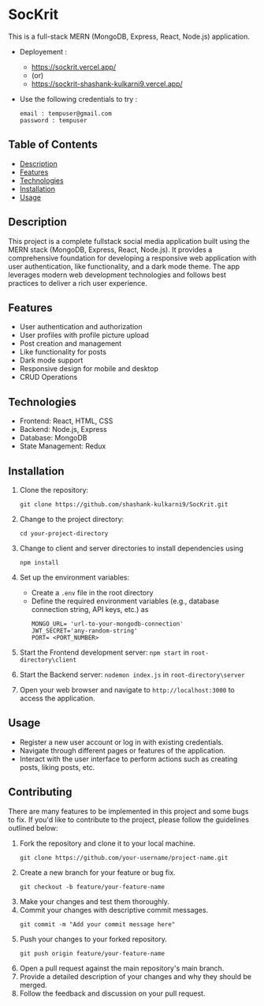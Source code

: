 # SocKrit

This is a full-stack MERN (MongoDB, Express, React, Node.js) application.

- Deployement :
    - https://sockrit.vercel.app/
    - (or)
    - https://sockrit-shashank-kulkarni9.vercel.app/
  
- Use the following credentials to try :
  
  ```
  email : tempuser@gmail.com
  password : tempuser
  ```


## Table of Contents

- [Description](#description)
- [Features](#features)
- [Technologies](#technologies)
- [Installation](#installation)
- [Usage](#usage)

## Description

This project is a complete fullstack social media application built using the MERN stack (MongoDB, Express, React, Node.js). It provides a comprehensive foundation for developing a responsive web application with user authentication, like functionality, and a dark mode theme. The app leverages modern web development technologies and follows best practices to deliver a rich user experience.

## Features

- User authentication and authorization
- User profiles with profile picture upload
- Post creation and management
- Like functionality for posts
- Dark mode support
- Responsive design for mobile and desktop
- CRUD Operations

## Technologies

- Frontend: React, HTML, CSS
- Backend: Node.js, Express
- Database: MongoDB
- State Management: Redux

## Installation

1. Clone the repository:
   ```
   git clone https://github.com/shashank-kulkarni9/SocKrit.git
   ```
3. Change to the project directory:
    ```
   cd your-project-directory
    ```
5. Change to client and server directories to install dependencies using
   ```
   npm install
   ```
7. Set up the environment variables:
   - Create a `.env` file in the root directory
   - Define the required environment variables (e.g., database connection string, API keys, etc.) as
     ```
     MONGO_URL= 'url-to-your-mongodb-connection'
     JWT_SECRET='any-random-string'
     PORT= <PORT_NUMBER>
     ```

8. Start the Frontend development server: `npm start` in `root-directory\client`
9. Start the Backend server: `nodemon index.js` in `root-directory\server`
10. Open your web browser and navigate to `http://localhost:3000` to access the application.

## Usage

- Register a new user account or log in with existing credentials.
- Navigate through different pages or features of the application.
- Interact with the user interface to perform actions such as creating posts, liking posts, etc.

## Contributing

There are many features to be implemented in this project and some bugs to fix. If you'd like to contribute to the project, please follow the guidelines outlined below:

1. Fork the repository and clone it to your local machine.
   ```shell
   git clone https://github.com/your-username/project-name.git
   ```
2. Create a new branch for your feature or bug fix.
   ```
   git checkout -b feature/your-feature-name
   ```
3. Make your changes and test them thoroughly.
4. Commit your changes with descriptive commit messages.
   ```
   git commit -m "Add your commit message here"
   ```
5. Push your changes to your forked repository.
   ```
   git push origin feature/your-feature-name
   ```
6. Open a pull request against the main repository's main branch.
7. Provide a detailed description of your changes and why they should be merged.
8. Follow the feedback and discussion on your pull request.
   

